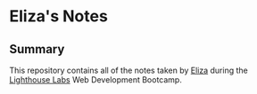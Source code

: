 # Eliza's Notes

## Summary

This repository contains all of the notes taken by [Eliza](https://github.com/egalea504) during the [Lighthouse Labs](https://www.google.com/search?client=safari&rls=en&q=lighthouse+labs&ie=UTF-8&oe=UTF-8) Web Development Bootcamp.